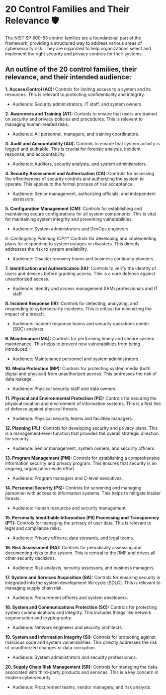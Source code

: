 # 20 Control Families and Their Relevance 🛡️  

The NIST SP 800-53 control families are a foundational part of the framework, providing a structured way to address 
various areas of cybersecurity risk. 
They are organized to help organizations select and implement the right security and privacy controls for their systems.


## **An outline of the 20 control families, their relevance, and their intended audience:**

**1. Access Control (AC):** Controls for limiting access to a system and its resources. This is relevant to protecting confidentiality and integrity.  
- Audience: Security administrators, IT staff, and system owners.  

**2. Awareness and Training (AT):** Controls to ensure that users are trained on security and privacy policies and procedures. This is relevant to managing human-related risks.
- Audience: All personnel, managers, and training coordinators.  

**3. Audit and Accountability (AU):** Controls to ensure that system activity is logged and auditable. This is crucial for forensic analysis, incident response, and accountability.
- Audience: Auditors, security analysts, and system administrators.

**4. Security Assessment and Authorization (CA):** Controls for assessing the effectiveness of security controls and authorizing the system to operate. This applies to the formal process of risk acceptance.
- Audience: Senior management, authorizing officials, and independent assessors.

**5. Configuration Management (CM):** Controls for establishing and maintaining secure configurations for all system components. This is vital for maintaining system integrity and preventing vulnerabilities.
- Audience: System administrators and DevOps engineers.

*6. Contingency Planning (CP):** Controls for developing and implementing plans for responding to system outages or disasters. This directly addresses the risk to system availability.
- Audience: Disaster recovery teams and business continuity planners.

**7. Identification and Authentication (IA):** Controls to verify the identity of users and devices before granting access. This is a core defense against unauthorized access.
- Audience: Identity and access management (IAM) professionals and IT staff.

**8. Incident Response (IR):** Controls for detecting, analyzing, and responding to cybersecurity incidents. This is critical for minimizing the impact of a breach.
- Audience: Incident response teams and security operations center (SOC) analysts.

**9. Maintenance (MA):** Controls for performing timely and secure system maintenance. This helps to prevent new vulnerabilities from being introduced.
- Audience: Maintenance personnel and system administrators.

**10. Media Protection (MP):** Controls for protecting system media (both digital and physical) from unauthorized access. This addresses the risk of data leakage.
- Audience: Physical security staff and data owners.

**11. Physical and Environmental Protection (PE):** Controls for securing the physical location and environment of information systems. This is a first line of defense against physical threats.
- Audience: Physical security teams and facilities managers.

**12. Planning (PL):** Controls for developing security and privacy plans. This is a management-level function that provides the overall strategic direction for security.
- Audience: Senior management, system owners, and security officers.

**13. Program Management (PM):** Controls for establishing a comprehensive information security and privacy program. This ensures that security is an ongoing, organization-wide effort.
- Audience: Program managers and C-level executives.

**14. Personnel Security (PS):** Controls for screening and managing personnel with access to information systems. This helps to mitigate insider threats.
- Audience: Human resources and security management.

**15. Personally Identifiable Information (PII) Processing and Transparency (PT):** Controls for managing the privacy of user data. This is relevant to legal and compliance risks.
- Audience: Privacy officers, data stewards, and legal teams.

**16. Risk Assessment (RA):** Controls for periodically assessing and documenting risks to the system. This is central to the RMF and drives all other security decisions.
- Audience: Risk analysts, security assessors, and business managers.

**17. System and Services Acquisition (SA):** Controls for ensuring security is integrated into the system development life cycle (SDLC). This is relevant to managing supply chain risk.
- Audience: Procurement officers and system developers.

**18. System and Communications Protection (SC):** Controls for protecting system communications and integrity. This includes things like network segmentation and cryptography.
- Audience: Network engineers and security architects.

**19. System and Information Integrity (SI):** Controls for protecting against malicious code and system vulnerabilities. This directly addresses the risk of unauthorized changes or data corruption.
- Audience: System administrators and security professionals.

**20. Supply Chain Risk Management (SR):** Controls for managing the risks associated with third-party products and services. This is a key concern in modern cybersecurity.
- Audience: Procurement teams, vendor managers, and risk analysts.

